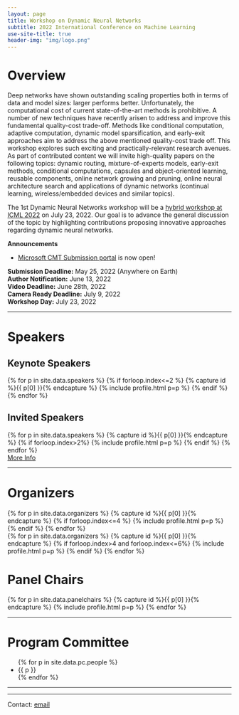 ```yaml
---
layout: page
title: Workshop on Dynamic Neural Networks
subtitle: 2022 International Conference on Machine Learning
use-site-title: true
header-img: "img/logo.png"
---
```




<!-- <div class="sharethis-inline-share-buttons"></div>
<meta name="thumbnail" content="./img/logo.png" /> -->

# Overview
Deep networks have shown outstanding scaling properties both in terms of data and model sizes: larger performs better. Unfortunately, the computational cost of current state-of-the-art methods is prohibitive. A number of new techniques have recently arisen to address and improve this fundamental quality-cost trade-off. Methods like conditional computation, adaptive computation, dynamic model sparsification, and early-exit approaches aim to address the above mentioned quality-cost trade off. This workshop explores such exciting and practically-relevant research avenues. As part of contributed content we will invite high-quality papers on the following topics: dynamic routing, mixture-of-experts models, early-exit methods, conditional computations, capsules and object-oriented learning, reusable components, online network growing and pruning, online neural architecture search and applications of dynamic networks (continual learning, wireless/embedded devices and similar topics).

The 1st Dynamic Neural Networks workshop will be a [hybrid workshop at ICML 2022](https://icml.cc/Conferences/2022/Schedule?showEvent=13451) on July 23, 2022. Our goal is to advance the general discussion of the topic by highlighting contributions proposing innovative approaches regarding dynamic neural networks.


**Announcements**
* [Microsoft CMT Submission portal](https://cmt3.research.microsoft.com/DyNN2022/) is now open! 

<!-- * [Link to the **live sessions** at ICML website](https://www.youtube.com). Note that registration to the ICML main conference is required in order to access the website. -->
<!-- * Congratulations to winners of **best paper award**, "Placeholder paper title", by Placeholder Placeholder and Placeholder Placeholder! -->


**Submission Deadline:** May 25, 2022 (Anywhere on Earth) <br>
**Author Notification:** June 13, 2022 <br>
**Video Deadline:** June 28th, 2022 <br>
**Camera Ready Deadline:** July 9, 2022 <br>
**Workshop Day:** July 23, 2022

<hr>

# Speakers
<div class="container" style="margin-top: 20px;margin-bottom: 0px;">
  <div class="row">
  <h2> Keynote Speakers </h2>
  {% for p in site.data.speakers %}
  {% if forloop.index<=2 %}
  {% capture id %}{{ p[0] }}{% endcapture %}
  {% include profile.html p=p %}
  {% endif %}
  {% endfor %}
  </div>
  <h2> Invited Speakers </h2>
  <div class="row">
  {% for p in site.data.speakers %}
  {% capture id %}{{ p[0] }}{% endcapture %}
  {% if forloop.index>2%}
  {% include profile.html p=p %}
  {% endif %}
  {% endfor %}
  </div>
<a href="speakers">More Info</a>
</div>

<hr>

# Organizers
<!-- prettier-ignore -->
<div class="container" style="margin-top: 20px;margin-bottom: 0px;">
  <div class="row">
    {% for p in site.data.organizers %}
    {% capture id %}{{ p[0] }}{% endcapture %}
    {% if forloop.index<=4 %}
    {% include profile.html p=p %}
    {% endif %}
    {% endfor %}
  </div>
  <div class="row">
  {% for p in site.data.organizers %}
  {% capture id %}{{ p[0] }}{% endcapture %}
  {% if forloop.index>4 and forloop.index<=6%}
  {% include profile.html p=p %}
  {% endif %}
  {% endfor %}
  </div>
  <h1> Panel Chairs </h1>
  <div class="row">
  {% for p in site.data.panelchairs %}
  {% capture id %}{{ p[0] }}{% endcapture %}
  {% include profile.html p=p %}
  {% endfor %}
  </div>
</div>
<hr>


# Program Committee
<!-- prettier-ignore -->
<!-- original list class in the template
  <ul class="list-group list-group-flush">
      <li class="list-group-item col-xs-6 col-sm-4 col-md-3">{{ p }}</li> 
<h3>Confirmed:</h3>-->
<div class="container">
  <ul class="mb-3">
    {% for p in site.data.pc.people %}
      <li class="mb-3">{{ p }}</li>
    {% endfor %}
  </ul>
</div>
<hr>

<!-- # Related Venues

<div class="container" style="margin-bottom: 10px;"></div>

- [Automated Knowledge Base Construction (AKBC'20)](http://www.akbc.ws/2020/)
- [Workshop on Semantic Deep Learning (SemDeep'20)](http://www.dfki.de/~declerck/semdeep-6/)
- [Workshop on Deep Learning for Knowledge Graphs (DL4KG'20)](https://alammehwish.github.io/dl4kg_eswc_2020/)
- [Workshop on Semantic Explainability (SEMEX'20)](http://www.semantic-explainability.com/)
- [Workshop on Statistical Relational AI (StarAI'20)](http://www.starai.org/2020/)
- [Workshop on Neural-Symbolic Learning and Reasoning (NeSys'19)](https://sites.google.com/view/nesy2019/home), see more on <http://www.neural-symbolic.org/>

<div class="container" style="margin-bottom: 10px;"></div> -->

<hr>

Contact: [email](mailto:icmldynamicnn@gmail.com)
